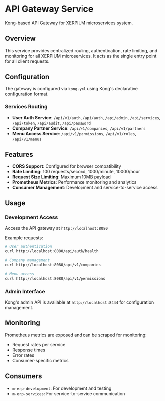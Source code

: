 # API Gateway Service

Kong-based API Gateway for XERPIUM microservices system.

## Overview

This service provides centralized routing, authentication, rate limiting, and monitoring for all XERPIUM microservices. It acts as the single entry point for all client requests.

## Configuration

The gateway is configured via `kong.yml` using Kong's declarative configuration format.

### Services Routing

- **User Auth Service**: `/api/v1/auth`, `/api/auth`, `/api/admin`, `/api/services`, `/api/token`, `/api/audit`, `/api/password`
- **Company Partner Service**: `/api/v1/companies`, `/api/v1/partners`
- **Menu Access Service**: `/api/v1/permissions`, `/api/v1/roles`, `/api/v1/menus`

## Features

- **CORS Support**: Configured for browser compatibility
- **Rate Limiting**: 100 requests/second, 1000/minute, 10000/hour
- **Request Size Limiting**: Maximum 10MB payload
- **Prometheus Metrics**: Performance monitoring and analytics
- **Consumer Management**: Development and service-to-service access

## Usage

### Development Access

Access the API gateway at `http://localhost:8080`

Example requests:
```bash
# User authentication
curl http://localhost:8080/api/auth/health

# Company management
curl http://localhost:8080/api/v1/companies

# Menu access
curl http://localhost:8080/api/v1/permissions
```

### Admin Interface

Kong's admin API is available at `http://localhost:8444` for configuration management.

## Monitoring

Prometheus metrics are exposed and can be scraped for monitoring:
- Request rates per service
- Response times
- Error rates
- Consumer-specific metrics

## Consumers

- `m-erp-development`: For development and testing
- `m-erp-services`: For service-to-service communication
